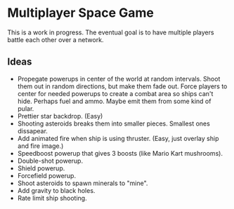 # Multiplayer Space Game

This is a work in progress. The eventual goal is to have multiple players battle each other over a network.

## Ideas
- Propegate powerups in center of the world at random intervals. Shoot them out in random directions, but make them fade out. Force players to center for needed powerups to create a combat area so ships can't hide. Perhaps fuel and ammo. Maybe emit them from some kind of pular.
- Prettier star backdrop. (Easy)
- Shooting asteroids breaks them into smaller pieces. Smallest ones dissapear.
- Add animated fire when ship is using thruster. (Easy, just overlay ship and fire image.)
- Speedboost powerup that gives 3 boosts (like Mario Kart mushrooms).
- Double-shot powerup.
- Shield powerup.
- Forcefield powerup.
- Shoot asteroids to spawn minerals to "mine". 
- Add gravity to black holes.
- Rate limit ship shooting.

